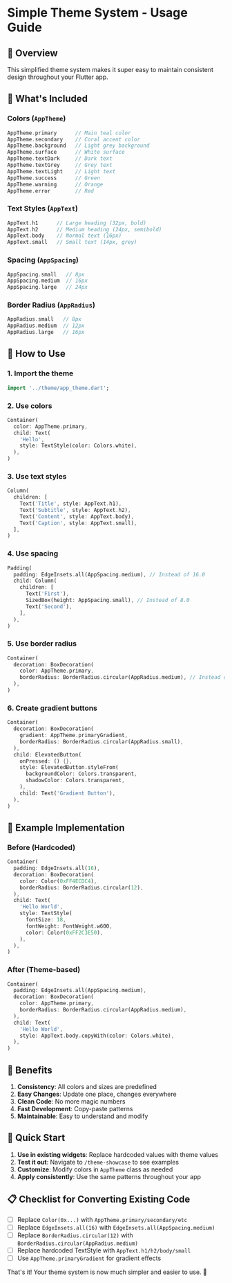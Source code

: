 # Simple Theme System - Usage Guide

## 📖 Overview

This simplified theme system makes it super easy to maintain consistent design throughout your Flutter app.

## 🎨 What's Included

### Colors (`AppTheme`)
```dart
AppTheme.primary      // Main teal color
AppTheme.secondary    // Coral accent color
AppTheme.background   // Light grey background
AppTheme.surface      // White surface
AppTheme.textDark     // Dark text
AppTheme.textGrey     // Grey text
AppTheme.textLight    // Light text
AppTheme.success      // Green
AppTheme.warning      // Orange
AppTheme.error        // Red
```

### Text Styles (`AppText`)
```dart
AppText.h1      // Large heading (32px, bold)
AppText.h2      // Medium heading (24px, semibold)
AppText.body    // Normal text (16px)
AppText.small   // Small text (14px, grey)
```

### Spacing (`AppSpacing`)
```dart
AppSpacing.small   // 8px
AppSpacing.medium  // 16px  
AppSpacing.large   // 24px
```

### Border Radius (`AppRadius`)
```dart
AppRadius.small   // 8px
AppRadius.medium  // 12px
AppRadius.large   // 16px
```

## 🚀 How to Use

### 1. Import the theme
```dart
import '../theme/app_theme.dart';
```

### 2. Use colors
```dart
Container(
  color: AppTheme.primary,
  child: Text(
    'Hello',
    style: TextStyle(color: Colors.white),
  ),
)
```

### 3. Use text styles
```dart
Column(
  children: [
    Text('Title', style: AppText.h1),
    Text('Subtitle', style: AppText.h2),
    Text('Content', style: AppText.body),
    Text('Caption', style: AppText.small),
  ],
)
```

### 4. Use spacing
```dart
Padding(
  padding: EdgeInsets.all(AppSpacing.medium), // Instead of 16.0
  child: Column(
    children: [
      Text('First'),
      SizedBox(height: AppSpacing.small), // Instead of 8.0
      Text('Second'),
    ],
  ),
)
```

### 5. Use border radius
```dart
Container(
  decoration: BoxDecoration(
    color: AppTheme.primary,
    borderRadius: BorderRadius.circular(AppRadius.medium), // Instead of 12.0
  ),
)
```

### 6. Create gradient buttons
```dart
Container(
  decoration: BoxDecoration(
    gradient: AppTheme.primaryGradient,
    borderRadius: BorderRadius.circular(AppRadius.small),
  ),
  child: ElevatedButton(
    onPressed: () {},
    style: ElevatedButton.styleFrom(
      backgroundColor: Colors.transparent,
      shadowColor: Colors.transparent,
    ),
    child: Text('Gradient Button'),
  ),
)
```

## 📱 Example Implementation

### Before (Hardcoded)
```dart
Container(
  padding: EdgeInsets.all(16),
  decoration: BoxDecoration(
    color: Color(0xFF4ECDC4),
    borderRadius: BorderRadius.circular(12),
  ),
  child: Text(
    'Hello World',
    style: TextStyle(
      fontSize: 18,
      fontWeight: FontWeight.w600,
      color: Color(0xFF2C3E50),
    ),
  ),
)
```

### After (Theme-based)
```dart
Container(
  padding: EdgeInsets.all(AppSpacing.medium),
  decoration: BoxDecoration(
    color: AppTheme.primary,
    borderRadius: BorderRadius.circular(AppRadius.medium),
  ),
  child: Text(
    'Hello World',
    style: AppText.body.copyWith(color: Colors.white),
  ),
)
```

## 🎯 Benefits

1. **Consistency**: All colors and sizes are predefined
2. **Easy Changes**: Update one place, changes everywhere
3. **Clean Code**: No more magic numbers
4. **Fast Development**: Copy-paste patterns
5. **Maintainable**: Easy to understand and modify

## 🔧 Quick Start

1. **Use in existing widgets**: Replace hardcoded values with theme values
2. **Test it out**: Navigate to `/theme-showcase` to see examples
3. **Customize**: Modify colors in `AppTheme` class as needed
4. **Apply consistently**: Use the same patterns throughout your app

## 📋 Checklist for Converting Existing Code

- [ ] Replace `Color(0x...)` with `AppTheme.primary/secondary/etc`
- [ ] Replace `EdgeInsets.all(16)` with `EdgeInsets.all(AppSpacing.medium)`
- [ ] Replace `BorderRadius.circular(12)` with `BorderRadius.circular(AppRadius.medium)`
- [ ] Replace hardcoded TextStyle with `AppText.h1/h2/body/small`
- [ ] Use `AppTheme.primaryGradient` for gradient effects

That's it! Your theme system is now much simpler and easier to use. 🎉